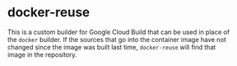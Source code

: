 # docker-reuse

This is a custom builder for Google Cloud Build that can be used in place of
the `docker` builder. If the sources that go into the container image have not
changed since the image was built last time, `docker-reuse` will find that image
in the repository.
